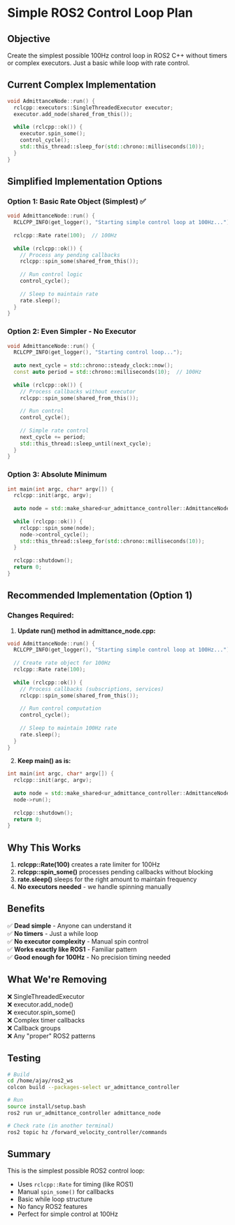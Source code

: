 # Simple ROS2 Control Loop Plan

## Objective
Create the simplest possible 100Hz control loop in ROS2 C++ without timers or complex executors. Just a basic while loop with rate control.

## Current Complex Implementation
```cpp
void AdmittanceNode::run() {
  rclcpp::executors::SingleThreadedExecutor executor;
  executor.add_node(shared_from_this());
  
  while (rclcpp::ok()) {
    executor.spin_some();
    control_cycle();
    std::this_thread::sleep_for(std::chrono::milliseconds(10));
  }
}
```

## Simplified Implementation Options

### Option 1: Basic Rate Object (Simplest) ✅
```cpp
void AdmittanceNode::run() {
  RCLCPP_INFO(get_logger(), "Starting simple control loop at 100Hz...");
  
  rclcpp::Rate rate(100);  // 100Hz
  
  while (rclcpp::ok()) {
    // Process any pending callbacks
    rclcpp::spin_some(shared_from_this());
    
    // Run control logic
    control_cycle();
    
    // Sleep to maintain rate
    rate.sleep();
  }
}
```

### Option 2: Even Simpler - No Executor
```cpp
void AdmittanceNode::run() {
  RCLCPP_INFO(get_logger(), "Starting control loop...");
  
  auto next_cycle = std::chrono::steady_clock::now();
  const auto period = std::chrono::milliseconds(10);  // 100Hz
  
  while (rclcpp::ok()) {
    // Process callbacks without executor
    rclcpp::spin_some(shared_from_this());
    
    // Run control
    control_cycle();
    
    // Simple rate control
    next_cycle += period;
    std::this_thread::sleep_until(next_cycle);
  }
}
```

### Option 3: Absolute Minimum
```cpp
int main(int argc, char* argv[]) {
  rclcpp::init(argc, argv);
  
  auto node = std::make_shared<ur_admittance_controller::AdmittanceNode>();
  
  while (rclcpp::ok()) {
    rclcpp::spin_some(node);
    node->control_cycle();
    std::this_thread::sleep_for(std::chrono::milliseconds(10));
  }
  
  rclcpp::shutdown();
  return 0;
}
```

## Recommended Implementation (Option 1)

### Changes Required:

1. **Update run() method in admittance_node.cpp:**
```cpp
void AdmittanceNode::run() {
  RCLCPP_INFO(get_logger(), "Starting simple control loop at 100Hz...");
  
  // Create rate object for 100Hz
  rclcpp::Rate rate(100);
  
  while (rclcpp::ok()) {
    // Process callbacks (subscriptions, services)
    rclcpp::spin_some(shared_from_this());
    
    // Run control computation
    control_cycle();
    
    // Sleep to maintain 100Hz rate
    rate.sleep();
  }
}
```

2. **Keep main() as is:**
```cpp
int main(int argc, char* argv[]) {
  rclcpp::init(argc, argv);
  
  auto node = std::make_shared<ur_admittance_controller::AdmittanceNode>();
  node->run();
  
  rclcpp::shutdown();
  return 0;
}
```

## Why This Works

1. **rclcpp::Rate(100)** creates a rate limiter for 100Hz
2. **rclcpp::spin_some()** processes pending callbacks without blocking
3. **rate.sleep()** sleeps for the right amount to maintain frequency
4. **No executors needed** - we handle spinning manually

## Benefits

✅ **Dead simple** - Anyone can understand it  
✅ **No timers** - Just a while loop  
✅ **No executor complexity** - Manual spin control  
✅ **Works exactly like ROS1** - Familiar pattern  
✅ **Good enough for 100Hz** - No precision timing needed  

## What We're Removing

❌ SingleThreadedExecutor  
❌ executor.add_node()  
❌ executor.spin_some()  
❌ Complex timer callbacks  
❌ Callback groups  
❌ Any "proper" ROS2 patterns  

## Testing

```bash
# Build
cd /home/ajay/ros2_ws
colcon build --packages-select ur_admittance_controller

# Run
source install/setup.bash
ros2 run ur_admittance_controller admittance_node

# Check rate (in another terminal)
ros2 topic hz /forward_velocity_controller/commands
```

## Summary

This is the simplest possible ROS2 control loop:
- Uses `rclcpp::Rate` for timing (like ROS1)
- Manual `spin_some()` for callbacks
- Basic while loop structure
- No fancy ROS2 features
- Perfect for simple control at 100Hz